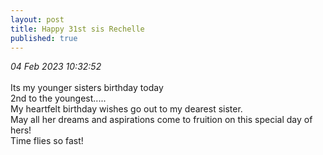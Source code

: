 ```yaml
---
layout: post
title: Happy 31st sis Rechelle
published: true
---
```

_04 Feb 2023 10:32:52_
<br>
<br>
Its my younger sisters birthday today
<br>
2nd to the youngest.....
<br>
My heartfelt birthday wishes go out to my dearest sister. 
<br>
May all her dreams and aspirations come to fruition on this special day of hers!
<br>
Time flies so fast!

